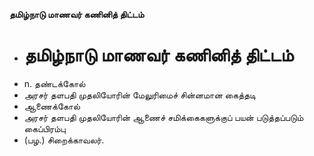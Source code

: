 **தமிழ்நாடு மாணவர் கணினித் திட்டம்**
- # தமிழ்நாடு மாணவர் கணினித் திட்டம்
- n. தண்டக்கோல்
- அரசர் தளபதி முதலியோரின் மேலுரிமைச் சின்னமான கைத்தடி
- ஆணைக்கோல்
- அரசர் தளபதி முதலியோரின் ஆணைச் சமிக்கைகளுக்குப் பயன் படுத்தப்படும் கைப்பிரம்பு
- (பழ.)   சிறைக்காவலர்.

